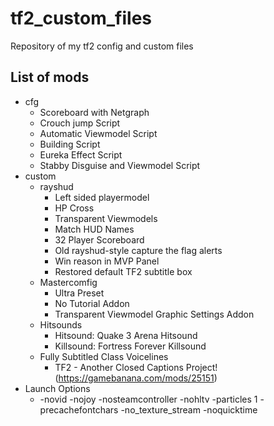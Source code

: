 # tf2_custom_files
Repository of my tf2 config and custom files
## List of mods
* cfg
  * Scoreboard with Netgraph
  * Crouch jump Script
  * Automatic Viewmodel Script
  * Building Script
  * Eureka Effect Script
  * Stabby Disguise and Viewmodel Script
* custom
  * rayshud
    * Left sided playermodel
    * HP Cross
    * Transparent Viewmodels
    * Match HUD Names
    * 32 Player Scoreboard
    * Old rayshud-style capture the flag alerts
    * Win reason in MVP Panel
	* Restored default TF2 subtitle box
  * Mastercomfig
    * Ultra Preset
    * No Tutorial Addon
    * Transparent Viewmodel Graphic Settings Addon
  * Hitsounds
    * Hitsound: Quake 3 Arena Hitsound
    * Killsound: Fortress Forever Killsound
  * Fully Subtitled Class Voicelines
    * TF2 - Another Closed Captions Project! (https://gamebanana.com/mods/25151)
* Launch Options
  * -novid -nojoy -nosteamcontroller -nohltv -particles 1 -precachefontchars -no_texture_stream -noquicktime
